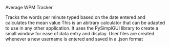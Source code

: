 Average WPM Tracker

Tracks the words per minute typed based on the date entered and calculates the mean value
This is an abitrary calculator that can be adapted to use in any other application.
It uses the PySimplGUI library to create a small window for ease of data entry and display.
User files are created whenever a new username is entered and saved in a .json format
